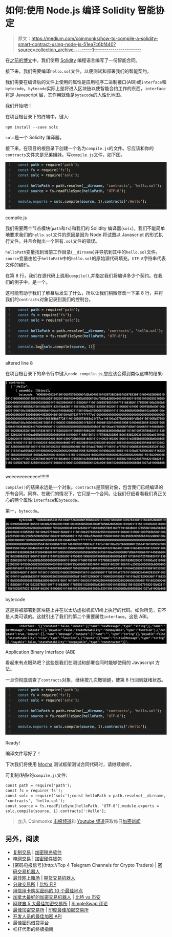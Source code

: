 # 如何:使用 Node.js 编译 Solidity 智能协定

> 原文：<https://medium.com/coinmonks/how-to-compile-a-solidity-smart-contract-using-node-js-51ea7c6bf440?source=collection_archive---------1----------------------->

在[之前的博文](/coinmonks/how-to-write-a-simple-smart-contract-25f6d3c1d6db)中，我们使用 [Solidity](https://solidity.readthedocs.io/en/v0.4.23/) 编程语言编写了一份智能合同。

接下来，我们需要编译`hello.sol`文件，以便测试和部署我们的智能契约。

我们需要在编译后的文件上使用的属性是应用程序二进制接口(ABI)或`interface`和`bytecode`。`bytecode`实际上是将进入区块链以使智能合约工作的东西，`interface`将是 Javascript 层，其作用就像是`bytecode`的人性化地图。

我们开始吧！

在项目根目录下的终端中，键入:

`npm install --save solc`

`solc`是一个 Solidity 编译器。

接下来，在项目的根目录下创建一个名为`compile.js`的文件。它应该和你的`contracts`文件夹是兄弟姐妹。写`compile.js`文件，如下图。

![](img/8dd618305b13d5bee8f062fd93b1be25.png)

compile.js

我们需要两个节点模块(`path`和`fs`)和我们的 Solidity 编译器(`solc`)。我们不能简单地要求我们的`hello.sol`文件的原因是因为 Node 将试图以 Javascript 的形式执行文件，并且会抛出一个带有`.sol`文件的错误。

`helloPath`变量找到当前工作目录(`__dirname`)并导航到其中的`hello.sol`文件。`source`变量由位于`helloPath`中的`hello.sol`的原始源代码填充。`UTF-8`字符串代表文件的编码。

在第 8 行，我们在源代码上调用`compile()`,并指定我们将编译多少个契约。在我们的例子中，是一个。

这可能有助于我们了解幕后发生了什么，所以让我们稍微修改一下第 8 行，并将我们的`contracts`对象记录到我们的控制台。

![](img/e3bc93fb54ae4e0612b19a239bbe61c9.png)

altered line 8

在项目根目录下的命令行中键入`node compile.js`,您应该会得到类似这样的结果:

![](img/b9e9ac4e070bf5ecaed779ba559202c9.png)

weeeeeeeeeeee!!!!!!!

`compile()`的结果永远是一个对象。`contracts`是顶层对象，包含我们已经编译的所有合同。同样，在我们的情况下，它只是一个合同。让我们仔细看看我们真正关心的两个属性:`interface`和`bytecode`。

第一，`bytecode`。

![](img/637056bd21998aeeabb928912b6fa3ae.png)

bytecode

这是将被部署到区块链上并在以太坊虚拟机(EVM)上执行的代码。如你所见，它不是人类可读的。这就引出了我们的第二个重要属性`interface`。这是 ABI。

![](img/6377ee461a1cfccbec5a9a5017a1c5c6.png)

Application Binary Interface (ABI)

看起来有点眼熟吧？这些是我们在测试和部署合同时能够使用的 Javascript 方法。

一旦你彻底调查了`contracts`对象，继续按几次撤销键，使第 8 行回到就绪状态。

![](img/8dd618305b13d5bee8f062fd93b1be25.png)

Ready!

编译文件写好了！

下次我们将使用 [Mocha](https://mochajs.org/) 测试框架测试合同代码时，请继续收听。

可复制/粘贴的`compile.js`文件:

```
const path = require('path');
const fs = require('fs');
const solc = require('solc');const helloPath = path.resolve(__dirname, 'contracts', 'hello.sol');
const source = fs.readFileSync(helloPath, 'UTF-8');module.exports = solc.compile(source, 1).contracts[':Hello'];
```

> 加入 Coinmonks [电报频道](https://t.me/coincodecap)和 [Youtube 频道](https://www.youtube.com/c/coinmonks/videos)获取每日[加密新闻](http://coincodecap.com/)

## 另外，阅读

*   [复制交易](/coinmonks/top-10-crypto-copy-trading-platforms-for-beginners-d0c37c7d698c) | [加密税务软件](/coinmonks/crypto-tax-software-ed4b4810e338)
*   [电网交易](https://coincodecap.com/grid-trading) | [加密硬件钱包](/coinmonks/the-best-cryptocurrency-hardware-wallets-of-2020-e28b1c124069)
*   [密码电报信号](http://Top 4 Telegram Channels for Crypto Traders) | [密码交易机器人](/coinmonks/crypto-trading-bot-c2ffce8acb2a)
*   [最佳网上赌场](https://coincodecap.com/best-online-casinos) | [期货交易机器人](/coinmonks/futures-trading-bots-5a282ccee3f5)
*   [分散交易所](https://coincodecap.com/what-are-decentralized-exchanges) | [比特 FIP](https://coincodecap.com/bitbns-fip)
*   [用信用卡购买密码的 10 个最佳地点](https://coincodecap.com/buy-crypto-with-credit-card)
*   [加拿大最好的加密交易机器人](https://coincodecap.com/5-best-crypto-trading-bots-in-canada) | [比特 vs 币安](https://coincodecap.com/bybit-binance-moonxbt)
*   [阿联酋 5 大最佳加密交易所](https://coincodecap.com/best-crypto-exchanges-in-uae) | [SimpleSwap 评论](https://coincodecap.com/simpleswap-review)
*   [最佳加密交易所](/coinmonks/crypto-exchange-dd2f9d6f3769) | [印度最佳加密交易所](/coinmonks/bitcoin-exchange-in-india-7f1fe79715c9)
*   [开发人员的最佳加密 API](/coinmonks/best-crypto-apis-for-developers-5efe3a597a9f)
*   最佳[密码借贷平台](/coinmonks/top-5-crypto-lending-platforms-in-2020-that-you-need-to-know-a1b675cec3fa)
*   杠杆代币的终极指南